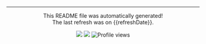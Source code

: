<hr>
<p align="center">This README file was automatically generated!<br>The last refresh was on {{refreshDate}}.<br/></p>
<p align="center"><img src="https://github.com/{{username}}/{{username}}/actions/workflows/build.yml/badge.svg"/> <img src="https://github.com/{{username}}/github-stats/actions/workflows/main.yml/badge.svg"/> <img src="https://gpvc.arturio.dev/{{username}}" alt="Profile views"/></p>
